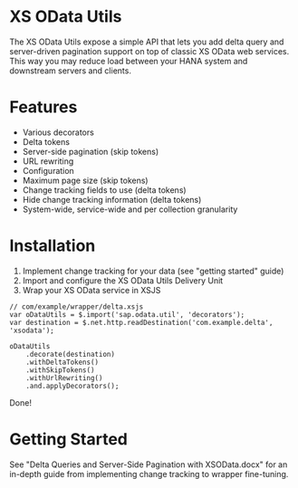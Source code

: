 # XS OData Utils

The XS OData Utils expose a simple API that lets you add delta query and server-driven pagination support on top of classic XS OData web services. This way you may reduce load between your HANA system and downstream servers and clients.

# Features

- Various decorators
 - Delta tokens
 - Server-side pagination (skip tokens)
 - URL rewriting
- Configuration
 - Maximum page size (skip tokens)
 - Change tracking fields to use (delta tokens)
 - Hide change tracking information (delta tokens) 
 - System-wide, service-wide and per collection granularity

# Installation

1. Implement change tracking for your data (see "getting started" guide)
2. Import and configure the XS OData Utils Delivery Unit
3. Wrap your XS OData service in XSJS
```
// com/example/wrapper/delta.xsjs
var oDataUtils = $.import('sap.odata.util', 'decorators');
var destination = $.net.http.readDestination('com.example.delta', 'xsodata');

oDataUtils
	.decorate(destination)
	.withDeltaTokens()
	.withSkipTokens()
	.withUrlRewriting()
	.and.applyDecorators();
```

Done!

# Getting Started

See "Delta Queries and Server-Side Pagination with XSOData.docx" for an in-depth guide from implementing change tracking to wrapper fine-tuning.
